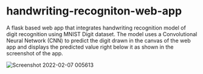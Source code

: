 # handwriting-recogniton-web-app
A flask based web app that integrates handwriting recognition model of digit recognition using MNIST Digit dataset. The model uses a Convolutional Neural Network (CNN) to predict the digit drawn in the canvas of the web app and displays the predicted value right below it as shown in the screenshot of the app.


![Screenshot 2022-02-07 005613](https://user-images.githubusercontent.com/22273562/152739639-2acf0d77-220c-4586-86b7-c6a8167d79e7.png)

